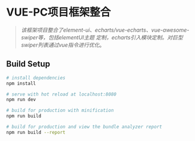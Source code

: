 # VUE-PC项目框架整合

> *该框架项目整合了element-ui、echarts/vue-echarts、vue-awesome-swiper等，包括elementUI主题
定制，echarts引入模块定制。对巨型swiper列表通过vue指令进行优化*。

## Build Setup

``` bash
# install dependencies
npm install

# serve with hot reload at localhost:8080
npm run dev

# build for production with minification
npm run build

# build for production and view the bundle analyzer report
npm run build --report
```
